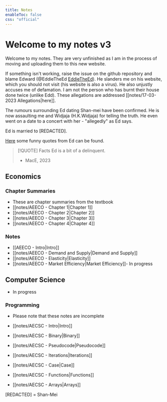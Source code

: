 ```yaml
---
title: Notes
enableToc: false
css: "official"
---
```

# Welcome to my notes v3
Welcome to my notes. They are very unfinished as I am in the process of moving and uploading them to this new website. 

If something isn't working, raise the issue on the github repository and blame Edward (@EddieTheEd [EddieTheEd](https://github.com/EddieTheEd)). He slanders me on his website, which you should not visit (his website is also a virus). He also unjustly accuses me of defamation. I am not the person who has burnt their house done twice (unlike Edd). These allegations are addressed [[notes/17-03-2023 Allegations|here]].

The rumours surrounding Ed dating Shan-mei have been confirmed. He is now assaulting me and Widjaja (H.K.Widjaja) for telling the truth. He even went on a date to a concert with her - "allegedly" as Ed says.

Ed is married to [REDACTED].

[Here](notes/27-03-2023%20Quotes%20From%20Ed.md) some funny quotes from Ed can be found.


> [!QUOTE] Facts
>Ed is a bit of a delinquent.
> - MacE, 2023




## Economics
### Chapter Summaries
- These are chapter summaries from the textbook
- [[notes/AEECO - Chapter 1|Chapter 1]]
- [[notes/AEECO - Chapter 2|Chapter 2]]
- [[notes/AEECO - Chapter 3|Chapter 3]]
- [[notes/AEECO - Chapter 4|Chapter 4]]



### Notes
- [[AEECO - Intro|Intro]]
- [[notes/AEECO - Demand and Supply|Demand and Supply]]
- [[notes/AEECO - Elasticity|Elasticity]]
- [[notes/AEECO - Market Efficiency|Market Efficiency]]- In progress

## Computer Science
- In progress

### Programming
- Please note that these notes are incomplete

- [[notes/AECSC - Intro|Intro]]
- [[notes/AECSC - Binary|Binary]]
- [[notes/AECSC - Pseudocode|Pseudocode]]
- [[notes/AECSC - Iterations|Iterations]]
- [[notes/AECSC - Case|Case]]
- [[notes/AECSC - Functions|Functions]]
- [[notes/AECSC - Arrays|Arrays]]


































[REDACTED] = Shan-Mei